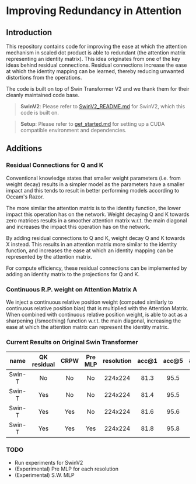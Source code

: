 # Improving Redundancy in Attention

## Introduction

This repository contains code for improving the ease at which the attention mechanism in scaled dot product is able to 
redundant (the attention matrix representing an identity matrix). This idea originates from one of the key ideas behind 
residual connections. Residual connections increase the ease at which the identity mapping can be learned, thereby 
reducing unwanted distortions from the operations.

The code is built on top of Swin Transformer V2 and we thank them for their cleanly maintained code base. 

> **SwinV2**: Please refer to [SwinV2_README.md](SwinV2_README.md) for SwinV2, which this code is built on.

> **Setup**: Please refer to [get_started.md](get_started.md) for setting up a CUDA compatible environment and 
> dependencies.

## Additions

### Residual Connections for Q and K

Conventional knowledge states that smaller weight parameters (i.e. from weight decay) results in a simpler model as the 
parameters have a smaller impact and this tends to result in better performing models according to Occam's Razor.

The more similar the attention matrix is to the identity function, the lower impact this operation has on the network. 
Weight decaying Q and K towards zero matrices results in a smoother attention matrix w.r.t. the main diagonal and 
increases the impact this operation has on the network. 

By adding residual connections to Q and K, weight decay Q and K towards X instead. This results in an 
attention matrix more similar to the identity function, and increases the ease at which an identity mapping can be
represented by the attention matrix. 

For compute efficiency, these residual connections can be implemented by adding an identity matrix to the projections 
for Q and K.

### Continuous R.P. weight on Attention Matrix A

We inject a continuous relative position weight (computed similarly to continuous relative position bias) that is 
multiplied with the Attention Matrix. When combined with continuous relative position weight, is able to act as a 
sharpening (/smoothing) function w.r.t. the main diagonal, increasing the ease at which the attention matrix can 
represent the identity matrix.

### Current Results on Original Swin Transformer


|  name   | QK residual | CRPW | Pre MLP | resolution | acc@1 | acc@5 | #params | FLOPs |
|:-------:|:-----------:|:----:|:-------:|:----------:|:-----:|:-----:|:-------:|:-----:|
| Swin-T  |     No      |  No  |   No    |  224x224   | 81.3  | 95.5  |   28M   | 4.5G  |
| Swin-T  |     Yes     |  No  |   No    |  224x224   | 81.4  | 95.5  |   28M   | 4.5G  |
| Swin-T  |     Yes     | Yes  |   No    |  224x224   | 81.6  | 95.6  |   28M   | 4.5G  | 
| Swin-T  |     Yes     | Yes  |   Yes   |  224x224   | 81.8  | 95.8  |   28M   | 4.5G  |



### TODO
- Run experiments for SwinV2
- (Experimental) Pre MLP for each resolution 
- (Experimental) S.W. MLP 